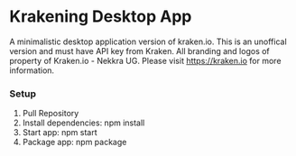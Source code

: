 # Krakening Desktop App

A minimalistic desktop application version of kraken.io. This is an unoffical version and must have API key from Kraken. All branding and logos of property of Kraken.io - Nekkra UG. Please visit https://kraken.io for more information.

### Setup
1. Pull Repository
2. Install dependencies: npm install
3. Start app: npm start
4. Package app: npm package
